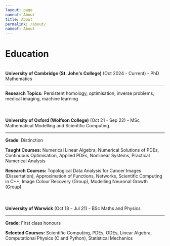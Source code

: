 ```yaml
---
layout: page
nameof: About
title: About
permalink: /about/
nameof: About
---
```

# Education 
\
**University of Cambridge (St. John's College)** (Oct 2024 - Current) - PhD Mathematics

---
**Research Topics:** Persistent homology, optimisation, inverse problems, medical imaging, machine learning \
\
\
\
**University of Oxford (Wolfson College)** (Oct 21 - Sep 22) - MSc Mathematical Modelling and Scientific Computing

---

**Grade**: Distinction

**Taught Courses:** Numerical Linear Algebra, Numerical Solutions of PDEs, Continuous Optimisation, Applied PDEs, Nonlinear Systems, Practical Numerical Analysis

**Research Courses:** Topological Data Analysis for Cancer Images (Dissertation), Approximation of Functions, Networks, Scientific Computing in C++, Image Colour Recovery (Group), Modelling Neuronal Growth (Group)\
\
\
\
**University of Warwick** (Oct 18 - Jul 21) - BSc Maths and Physics

---

**Grade:** First class honours

**Selected Courses:** Scientific Computing, PDEs, ODEs, Linear Algebra, Computational Physics (C and Python), Statistical Mechanics


